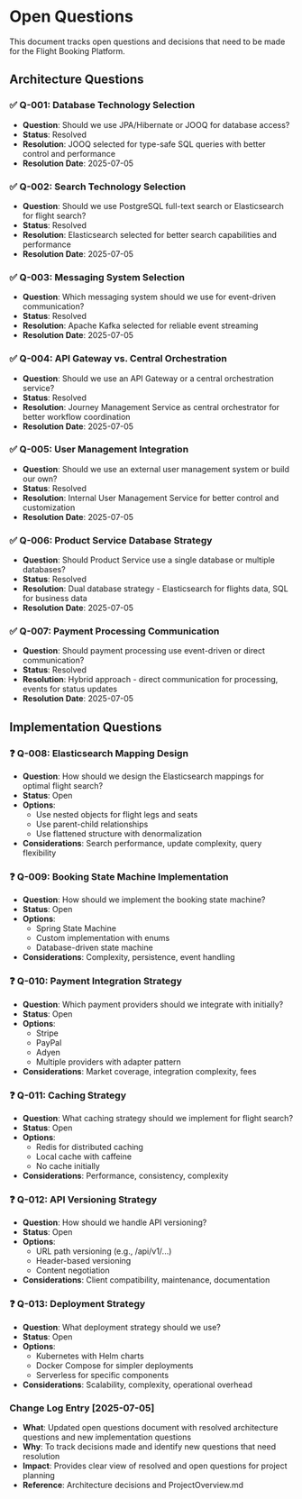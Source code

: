 # Open Questions

This document tracks open questions and decisions that need to be made for the Flight Booking Platform.

## Architecture Questions

### ✅ Q-001: Database Technology Selection
- **Question**: Should we use JPA/Hibernate or JOOQ for database access?
- **Status**: Resolved
- **Resolution**: JOOQ selected for type-safe SQL queries with better control and performance
- **Resolution Date**: 2025-07-05

### ✅ Q-002: Search Technology Selection
- **Question**: Should we use PostgreSQL full-text search or Elasticsearch for flight search?
- **Status**: Resolved
- **Resolution**: Elasticsearch selected for better search capabilities and performance
- **Resolution Date**: 2025-07-05

### ✅ Q-003: Messaging System Selection
- **Question**: Which messaging system should we use for event-driven communication?
- **Status**: Resolved
- **Resolution**: Apache Kafka selected for reliable event streaming
- **Resolution Date**: 2025-07-05

### ✅ Q-004: API Gateway vs. Central Orchestration
- **Question**: Should we use an API Gateway or a central orchestration service?
- **Status**: Resolved
- **Resolution**: Journey Management Service as central orchestrator for better workflow coordination
- **Resolution Date**: 2025-07-05

### ✅ Q-005: User Management Integration
- **Question**: Should we use an external user management system or build our own?
- **Status**: Resolved
- **Resolution**: Internal User Management Service for better control and customization
- **Resolution Date**: 2025-07-05

### ✅ Q-006: Product Service Database Strategy
- **Question**: Should Product Service use a single database or multiple databases?
- **Status**: Resolved
- **Resolution**: Dual database strategy - Elasticsearch for flights data, SQL for business data
- **Resolution Date**: 2025-07-05

### ✅ Q-007: Payment Processing Communication
- **Question**: Should payment processing use event-driven or direct communication?
- **Status**: Resolved
- **Resolution**: Hybrid approach - direct communication for processing, events for status updates
- **Resolution Date**: 2025-07-05

## Implementation Questions

### ❓ Q-008: Elasticsearch Mapping Design
- **Question**: How should we design the Elasticsearch mappings for optimal flight search?
- **Status**: Open
- **Options**:
  - Use nested objects for flight legs and seats
  - Use parent-child relationships
  - Use flattened structure with denormalization
- **Considerations**: Search performance, update complexity, query flexibility

### ❓ Q-009: Booking State Machine Implementation
- **Question**: How should we implement the booking state machine?
- **Status**: Open
- **Options**:
  - Spring State Machine
  - Custom implementation with enums
  - Database-driven state machine
- **Considerations**: Complexity, persistence, event handling

### ❓ Q-010: Payment Integration Strategy
- **Question**: Which payment providers should we integrate with initially?
- **Status**: Open
- **Options**:
  - Stripe
  - PayPal
  - Adyen
  - Multiple providers with adapter pattern
- **Considerations**: Market coverage, integration complexity, fees

### ❓ Q-011: Caching Strategy
- **Question**: What caching strategy should we implement for flight search?
- **Status**: Open
- **Options**:
  - Redis for distributed caching
  - Local cache with caffeine
  - No cache initially
- **Considerations**: Performance, consistency, complexity

### ❓ Q-012: API Versioning Strategy
- **Question**: How should we handle API versioning?
- **Status**: Open
- **Options**:
  - URL path versioning (e.g., /api/v1/...)
  - Header-based versioning
  - Content negotiation
- **Considerations**: Client compatibility, maintenance, documentation

### ❓ Q-013: Deployment Strategy
- **Question**: What deployment strategy should we use?
- **Status**: Open
- **Options**:
  - Kubernetes with Helm charts
  - Docker Compose for simpler deployments
  - Serverless for specific components
- **Considerations**: Scalability, complexity, operational overhead

### Change Log Entry [2025-07-05]
- **What**: Updated open questions document with resolved architecture questions and new implementation questions
- **Why**: To track decisions made and identify new questions that need resolution
- **Impact**: Provides clear view of resolved and open questions for project planning
- **Reference**: Architecture decisions and ProjectOverview.md
